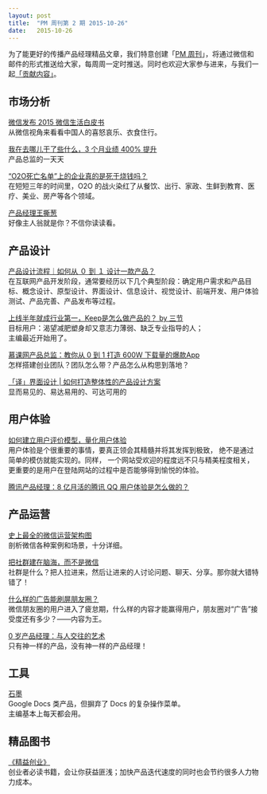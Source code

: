 ```yaml
---
layout: post
title:  "PM 周刊第 2 期 2015-10-26"
date:   2015-10-26
---
```


为了能更好的传播产品经理精品文章，我们特意创建「[PM 周刊](http://pmweekly.com/)」，将通过微信和邮件的形式推送给大家，每周周一定时推送。同时也欢迎大家参与进来，与我们一起[「贡献内容」](https://github.com/vincent4j/pmweekly.com/issues/new)。    

## 市场分析 

[微信发布 2015 微信生活白皮书](http://mp.weixin.qq.com/s?__biz=MjM5NjM4MDAxMg==&mid=400158926&idx=1&sn=cda9eb5ea22d205e6919d91ab3155f28&scene=1&srcid=1023SlLmBl4uzxGarTDCFKKS&from=groupmessage&isappinstalled=0#rd)   
从微信视角来看看中国人的喜怒哀乐、衣食住行。   

[我在去哪儿干了些什么，3 个月业绩 400% 提升](http://new.pmcaff.com/article?id=2000000000000043)    
产品总监的一天天      

[“O2O死亡名单”上的企业真的是死于烧钱吗？](http://mp.weixin.qq.com/s?__biz=MjM5NjAyMzcyMA==&mid=400442871&idx=1&sn=1b010448a625494be9265b1c3f550c3b&scene=0#rd)    
在短短三年的时间里，O2O 的战火染红了从餐饮、出行、家政、生鲜到教育、医疗、美业、房产等各个领域。   

[产品经理王撕葱](http://mp.weixin.qq.com/s?__biz=MjM5ODIyMTE0MA==&mid=400140821&idx=1&sn=250dd3a55e813b78149bbbbf8fbdc8d9&scene=0#rd)   
好像主人翁就是你？不信你读读看。       

## 产品设计

[产品设计流程｜如何从 ０ 到 １ 设计一款产品？](http://mp.weixin.qq.com/s?__biz=MjM5OTEwNjI2MA==&mid=400149093&idx=1&sn=71ae0558e102d575fed62ebfeb88500a&scene=1&srcid=1022GyDNAPl7uCuwEG3Zi9jV&from=groupmessage&isappinstalled=0#rd)   
在互联网产品开发阶段，通常要经历以下几个典型阶段：确定用户需求和产品目标、概念设计、原型设计、界面设计、信息设计、视觉设计、前端开发、用户体验测试、产品完善、产品发布等过程。   

[上线半年就成行业第一，Keep是怎么做产品的？ by 三节](http://mp.weixin.qq.com/s?__biz=MjM5NDUyOTAwOA==&mid=400183181&idx=1&sn=d87fa30f42d4c8ce13fee75e608af531&scene=0#rd)    
目标用户：渴望减肥塑身却又意志力薄弱、缺乏专业指导的人；    
主编最近开始用了。      

[慕课网产品总监：教你从 0 到 1 打造 600W 下载量的爆款App](http://www.jianshu.com/p/24f3a9e5b26c)   
怎样搭建创业团队？团队怎么带？产品怎么从构思到落地？        

[「译」界面设计 | 如何打造整体性的产品设计方案](http://mp.weixin.qq.com/s?__biz=MjM5NjA3ODI3Ng==&mid=400098471&idx=2&sn=ab732edf7de9c64d8cacc886ac129736&scene=0#rd)   
显而易见的、易达易用的、可达可用的 

## 用户体验

[如何建立用户评价模型，量化用户体验](http://mp.weixin.qq.com/s?__biz=MjM5OTEwNjI2MA==&mid=400196394&idx=1&sn=09105dfda4f187b220dab11140fd3e85&scene=0#rd)     
用户体验是个很重要的事情，要真正领会其精髓并将其发挥到极致， 绝不是通过简单的模仿就能实现的。同样， 一个网站受欢迎的程度远不只与精美程度相关，更重要的是用户在登陆网站的过程中是否能够得到愉悦的体验。     

[腾讯产品经理：8 亿月活的腾讯 QQ 用户体验是怎么做的？](http://www.pmcaff.com/thread-19176-1-1.html)        

## 产品运营

[史上最全的微信运营架构图](http://mp.weixin.qq.com/s?__biz=MzAxNzY1NjQ1OA==&mid=400033814&idx=3&sn=42f9ba2ef5b637b3789f96d6b1c357c3&scene=1&srcid=1021X3FyFFL5A0ftgyp4bseX&from=groupmessage&isappinstalled=0#rd)   
剖析微信各种案例和场景，十分详细。    

[把社群建在脑海，而不是微信](http://mp.weixin.qq.com/s?__biz=MzA5NTMxOTczOA==&mid=400133221&idx=1&sn=de593318ff6abc0470ea775f192e0567&scene=1&srcid=1024J4JBK9YBAHOj4D1EAlCF&from=groupmessage&isappinstalled=0#rd)   
社群是什么？把人拉进来，然后让进来的人讨论问题、聊天、分享。那你就大错特错了！      

[什么样的广告能刷屏朋友圈？](http://mp.weixin.qq.com/s?__biz=MjM5NjAyMDE5Mg==&mid=400459752&idx=1&sn=753055969d31d8bbdf5ee5ad78c06075&scene=0#rd)   
微信朋友圈的用户进入了疲怠期，什么样的内容才能赢得用户，朋友圈对“广告”接受度还有多少？——内容为王。   

[0 岁产品经理：与人交往的艺术](http://blog.sina.com.cn/s/blog_1552cb8fa0102w95w.html)  
只有神一样的产品，没有神一样的产品经理！    

## 工具

[石墨](https://shimo.im/)   
Google Docs 类产品，但摒弃了 Docs 的复杂操作菜单。   
主编基本上每天都会用。        
   
## 精品图书  

[《精益创业》](http://book.douban.com/subject/10945606/)   
创业者必读书籍，会让你获益匪浅；加快产品迭代速度的同时也会节约很多人力物力成本。       
  
 

